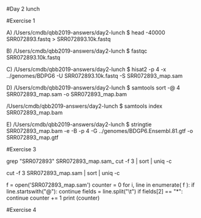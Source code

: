 #Day 2 lunch

#Exercise 1

A) /Users/cmdb/qbb2019-answers/day2-lunch $ head -40000 SRR072893.fastq > SRR072893.10k.fastq


B) /Users/cmdb/qbb2019-answers/day2-lunch $ fastqc SRR072893.10k.fastq


C) /Users/cmdb/qbb2019-answers/day2-lunch $ hisat2 -p 4 -x ../genomes/BDPG6 -U SRR072893.10k.fastq -S SRR072893_map.sam


D) /Users/cmdb/qbb2019-answers/day2-lunch $ samtools sort -@ 4 SRR072893_map.sam -o SRR072893_map.bam

/Users/cmdb/qbb2019-answers/day2-lunch $ samtools index SRR072893_map.bam



E) /Users/cmdb/qbb2019-answers/day2-lunch $ stringtie SRR072893_map.bam -e -B -p 4 -G ../genomes/BDGP6.Ensembl.81.gtf -o SRR072893_map.gtf






#Exercise 3



grep "SRR072893" SRR072893_map.sam_ cut -f 3 | sort | uniq -c

cut -f 3 SRR072893_map.sam | sort | uniq -c



f = open('SRR072893_map.sam')
counter = 0
for i, line in enumerate( f ):
    if line.startswith("@"):
        continue
    fields = line.split("\t")
    if fields[2] == "*":
        continue
    counter += 1
print (counter)



#Exercise 4














